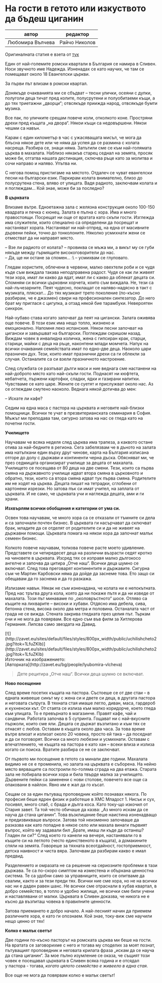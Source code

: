 # На гости в гетото или изкуството да бъдеш циганин

|автор | редактор|
|-|-|
|Любомира Вълчева|Райчо Николов|

Оригиналната статия е взета от [тук](http://shushulko.blog.bg/politika/2013/12/09/na-gosti-v-getoto-ili-izkustvoto-da-bydesh-ciganin-p-p.1216855)

Един от най-големите ромски квартали в България се намира в Сливен. Носи звучното име Надежда. Изненадах се като научих, че там се помещават около 18 Евангелски църкви.

За първи път влизам в ромски квартал.

Донякъде очакванията ми се сбъдват – тесни улички, осеяни с дупки, полуголи деца тичат пред колите, полусрутени и полуобитаеми къщи, а до тях триетажни „дворци“; отвсякъде приижда народ, отвсякъде бумти музика.

Все пак, по уличките срещам повече коли, отколкото коне. Простряни дрехи пред къщата „на двора“. Някои къщи са недовършени. Някои чешми са навън.

Карам с един километър в час с ужасяващата мисъл, че мога да блъсна някое дете или че няма да успея да се размина с колата насреща. Разбира се, знаци няма. Запътили сме се към най-голямата църква в махалата. Наблизо някакъв старец седнал на земята, просяк може би, отгатва нашата дестинация, сключва ръце като за молитва и сочи направо и наляво. Упътва ни.

С негова помощ пристигаме на мястото. Отдалеч се чуват евангелски песни на български език. Паркирам колата внимателно, близо до полусрутена стена, вляво от улицата. Вадя радиото, заключвам колата и я поглеждам... Кой знае, може би за последно? 

**В църквата**

Влизаме вътре. Едноетажна зала с желязна конструкция около 100-150 квадрата и печка с кюнец. Залата е пълна с хора. Има и много правостоящи. Посрещат ни още от вратата като скъпи гости. Изглежда има служители, които специално са определени да посрещат и настаняват хората. Настаняват ни най-отпред, на една от масивните дървени пейки, точно до тонколоните. Няколко усмихнати жени се отместват да ни направят място.

– Взе ли радиото от колата? – провиква се мъжа ми, а викът му се губи някъде между гърмящите високоговорители до нас.  
– Да, ще ни остане за спомен... :\ – усмихвам се глуповато.

Гледам хористите, облечени в червени, малко овехтели роби и се чудя къде съм виждала такава неподправена радост. Чудя се как ли живеят тези хора, имат ли какво да ядат, имат ли с какво да облекат децата си. Спомням си всички църковни хорчета, които съм виждала. Не, тези са най-лъчезарните. Пеят чудесно, поклащат се наляво-надясно в такт с музиката, пляскат... До тях музикант трето поколение (по-късно разбирам, че е джазмен) свири на професионален синтезатор. До него брат му приглася с цигулка, а отзад някой бие тарамбуки. Невероятен синхрон.

Най-хубаво става когато започват да пеят на цигански. Залата оживява още повече. В този език има нещо топло, жизнено и емоционално. Напомня леко испанския. Някои песни започват на цигански и завършват на български. Поглеждам скришом назад. Виждам човек в инвалидна количка, жена с гипсиран крак, старци, старици, майки с деца на ръце, наконтени млади момчета. Напук на всички очаквания семействата имат по едно-две деца. Наоколо цари празничен дух. Тези, които имат празнични дрехи са ги облекли за случая. Останалите са си взели празничното настроение.

След службата се разпъват дълги маси и ние веднага сме настанени на най-доброто място като най-скъпи гости. Поднасят ни кюфтета, кебапчета, пържени картофки, сладки, ядки и газирани напитки. Чувстваме се като царе. Жените се суетят и прислужват около нас. Аз се оглеждам смутено наоколо. Веднага някой дотичва до мен:  

– Искате ли кафе?

Седим на една маса с пастора на църквата и неговите най-близки помощници. Всички те учат в презвитерианската семинария в София. Мъжът ми преподава там, сигурно затова на нас се гледа като на почетни гости.

**Училището**

Научавам че всяка неделя след църква има трапеза, а каквото остане отива за най-бедните в региона. Сега забелязвам че в дъното на залата има натъпкани един върху друг чинове, карта на България изписана отгоре до долу с държави и континенти черна дъска. Обясняват ми, че през седмицата организират училище за децата от махалата. Училището се посещава от 80 деца на две смени. Тези, които са първа смяна на държавното училище идват втора смяна в църковното и обратно, тези, които са втора смяна идват тук първа смяна. Родителите им не ходят на църква. Децата пишат на тетрадки, сглобени от картонени изрезки. Но затова пък си имат учител, на заплата от църквата. И не само, че църквата учи и наглежда децата, ами и ги храни.

**Изхвърлям всички обобщения и категории от ума си.**

Освен това научавам, че много хора са се отказали от тъмните си дела и са започнали почтен бизнес. В църквата ги насърчават да сключват брак, младите да се отделят от родителите си и да не живеят на държавни помощи. Църквата помага на някои хора да започнат малък семеен бизнес.

Колкото повече научавам, толкова повече расте моето удивление. Представете си четиредесет деца на различни възрасти седят кротко на чиновете в църквата. Изсред тях се изправя малко дългокосо ангелче и започва да цитира „Отче наш“. Всички деца шумно се включват. След това преговарят континентите и държавите. Сигурна съм че Мартин Карбовски няма да дойде да заснеме това. Ето защо си обещавам да го заснема и да го разкажа.

Излизаме навън. Някак не съм изненадана, че колата ни е непокътната. Пред нас тръгва друга кола, която да ни покаже пътя и да ни изведе от махалата. Този път минаваме по „околовръстното“ шосе. Отляво са къщите на лихварите – високи и хубави. Отдясно има дебела, сива, бетонна стена, висока около два метра и половина. Останалата част от града не се вижда. Стената закрива гледката през целия път. Търкам очи и не мога да повярвам. Все едно съм във филм за Хитлерова Германия. Липсва само звездата на Давид.

<div class="field field-name-field-image field-type-image field-label-hidden">

<div class="field-items">[![](http://zavet.eu/sites/default/files/styles/800px_width/public/uchilishcheto2.jpg?itok=1LfuZKIb)](http://zavet.eu/sites/default/files/styles/800px_width/public/uchilishcheto2.jpg?itok=1LfuZKIb)</div>

</div>

<div class="field field-name-field-attribution field-type-link-field field-label-inline clearfix">

<div class="field-label">Източник на изображението: </div>

<div class="field-items">[Авторката](http://zavet.eu/bg/people/lyubomira-vlcheva)</div>

</div>

<div class="field field-name-field-editorial field-type-text-long field-label-hidden">

<div class="field-items">

> Дете рецитира „Отче наш“. Всички деца шумно се включват.

</div>

</div>

<span rel="schema:url" resource="/bg" class="rdf-meta element-hidden"></span>

**Ново посещение**

След време посетих къщата на пастора. Състоеше се от две стаи – в едната живееше синът му с жена си и двете си деца, в другата пастора и неговата съпруга. В тяхната стая имаше легло, диван, маса, гардероб и кухненски кът. От стаята се излиза към малко коридорче, което гледа към улицата. То е превърнато в магазинче. Правят кафе, чай и сандвичи. Работата започва в 5 сутринта. Гощават ни с най-вкусните пържоли, които сме яли. Децата се държат възпитано и към тях се отнасят с любов. Оставам в къщата около два часа. За това време вътре влизат и излизат около 20 човека, просто ей така – да поседнат и да си поговорят. Всички са много любезни и усмихнати. Оставам с впечатлението, че къщата на пастора е като хан – всеки влиза и излиза когато си поиска. Вратите разбира се не се заключват.

От първото ми посещение в гетото са минали две години. Махалата видимо не се е променила, но залата на църквата е съборена. На нейно място вярващите са построили по-голяма сграда на два етажа. Старата зала не побирала всички хора и била твърде малка за училището. Дървените пейки са заменени с нови столове, повечето все още са опаковани в найлон. Явно им е жал да го късат.

Сещам се за един пътуващ проповедник който познавах някога. По професия беше ядрен физик и работеше в ХМС Младост 1\. Нисък и сух, посивял, много слаб, с брада и дълга коса. Като току-що изкочил от Стария завет. Та той често обичаше да казва: „Аз много искам да се науча да стана циганин“. Това възклицание беше наистина изненадващо и предизвикваше въпроси. Затова той неизменно започваше да разказва как като попадне в някое село или махала винаги първият въпрос, който му задавали бил „Брате, имаш ли къде да останеш? Гладен ли си?“ След което го канели на вечеря, настанявали го в къщите си на леглото (често единственото в къщата), а домакините спяли на земята. Говореше за тяхната всеотдайност, гостоприемност, детска наивност и чиста вяра. Започвам да разбирам какво е имал предвид.

Разделението и омразата не са решение на сериозните проблеми в тази държава. Те са по-скоро симптом на изместена и объркана ценностна система. Те са удобни само за управниците, които се опитваме да свалим, както и за тези преди тях. Всички ние сме хора, но не на всички нас ни е даден равен шанс. Не всички сме отраснали в хубав квартал, в добро семейство, в топло и удобно жилище, не всички сме били учени и наставлявани от малки. Църквата в Сливен доказва, че никога не е късно да възпиташ човека в правилните ценности. 

Затова приемането е добро начало. А най-лесният начин да приемем различните хора, е като ги опознаем. Кой знае, току-виж сме научили нещо ценно от тях!

**Колко е малък светът**

Две години по-късно пасторът на ромската църква ми беше на гости. На вратата се заговорихме с него и тогава му споделих за моят познат, пътуващият проповедник и неговата крилата фраза „искам да се науча да стана циганин“. За мое пълно изумление се оказа, че същият този човек е посещавал църквата в Сливен всяка година и е отсядал у пастора - тогава, _когато цялото семейство е живеело в една стая_.   

Все още не мога да повярвам колко е малък светът!

